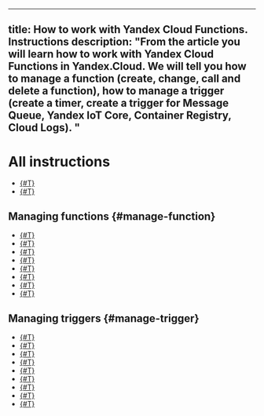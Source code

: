 ----
title: How to work with Yandex Cloud Functions. Instructions
description: "From the article you will learn how to work with Yandex Cloud Functions in Yandex.Cloud. We will tell you how to manage a function (create, change, call and delete a function), how to manage a trigger (create a timer, create a trigger for Message Queue, Yandex IoT Core, Container Registry, Cloud Logs). "
----

# All instructions

- [{#T}](function-sa.md)
- [{#T}](function-public.md)

## Managing functions {#manage-function}

- [{#T}](function/function-create.md)
- [{#T}](function/function-update.md)
- [{#T}](function/version-manage.md)
- [{#T}](function/function-editor.md)
- [{#T}](function/function-invoke.md)
- [{#T}](function/function-monitoring.md)
- [{#T}](function/function-logs.md)
- [{#T}](function/function-delete.md)

## Managing triggers {#manage-trigger}

- [{#T}](trigger/trigger-list.md)
- [{#T}](trigger/timer-create.md)
- [{#T}](trigger/os-trigger-create.md)
- [{#T}](trigger/ymq-trigger-create.md)
- [{#T}](trigger/iot-core-trigger-create.md)
- [{#T}](trigger/cr-trigger-create.md)
- [{#T}](trigger/cloudlogs-trigger-create.md)
- [{#T}](trigger/trigger-update.md)
- [{#T}](trigger/trigger-delete.md)

